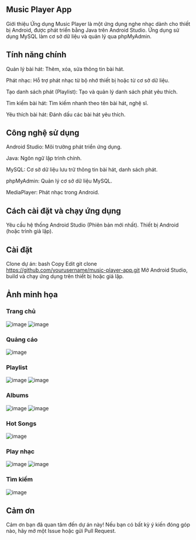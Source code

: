 ## Music Player App
Giới thiệu
Ứng dụng Music Player là một ứng dụng nghe nhạc dành cho thiết bị Android, được phát triển bằng Java trên Android Studio. Ứng dụng sử dụng MySQL làm cơ sở dữ liệu và quản lý qua phpMyAdmin.

## Tính năng chính
Quản lý bài hát: Thêm, xóa, sửa thông tin bài hát.

Phát nhạc: Hỗ trợ phát nhạc từ bộ nhớ thiết bị hoặc từ cơ sở dữ liệu.

Tạo danh sách phát (Playlist): Tạo và quản lý danh sách phát yêu thích.

Tìm kiếm bài hát: Tìm kiếm nhanh theo tên bài hát, nghệ sĩ.

Yêu thích bài hát: Đánh dấu các bài hát yêu thích.

## Công nghệ sử dụng
Android Studio: Môi trường phát triển ứng dụng.

Java: Ngôn ngữ lập trình chính.

MySQL: Cơ sở dữ liệu lưu trữ thông tin bài hát, danh sách phát.

phpMyAdmin: Quản lý cơ sở dữ liệu MySQL.

MediaPlayer: Phát nhạc trong Android.

## Cách cài đặt và chạy ứng dụng
Yêu cầu hệ thống
Android Studio (Phiên bản mới nhất).
Thiết bị Android (hoặc trình giả lập).

## Cài đặt
Clone dự án:
bash
Copy
Edit
git clone https://github.com/yourusername/music-player-app.git
Mở Android Studio, build và chạy ứng dụng trên thiết bị hoặc giả lập.

## Ảnh minh họa
### Trang chủ
![image](https://github.com/user-attachments/assets/f525b4dc-260d-4e45-b9a9-7384fb7820d5)
![image](https://github.com/user-attachments/assets/96ffa8f6-eb14-4dde-bfb3-ed30a3896a0a)

### Quảng cáo
![image](https://github.com/user-attachments/assets/205270a8-8bd8-406d-be7e-48c21cf0186c)

### Playlist
![image](https://github.com/user-attachments/assets/b881f92a-040e-4543-a339-85a23b97dea8)
![image](https://github.com/user-attachments/assets/86a86e02-a8d2-45f6-b8ab-c3e64dee4fc0)

### Albums
![image](https://github.com/user-attachments/assets/5efbf45a-6da8-40ce-9a97-2ef825a77b84)
![image](https://github.com/user-attachments/assets/ad0ba105-565b-4345-86ac-fbdef505dde3)

### Hot Songs
![image](https://github.com/user-attachments/assets/fd0457e2-44a6-441b-9fb4-56a128ecd3f7)

### Play nhạc
![image](https://github.com/user-attachments/assets/989eb48d-162e-429b-b869-eb4c0368956f)
![image](https://github.com/user-attachments/assets/44cfdb0a-a2ef-4b66-9268-c28fa9ebddd7)

### Tìm kiếm
![image](https://github.com/user-attachments/assets/f4053489-2e77-4757-8259-f2624c8376bd)

## Cảm ơn  
Cảm ơn bạn đã quan tâm đến dự án này! Nếu bạn có bất kỳ ý kiến đóng góp nào, hãy mở một Issue hoặc gửi Pull Request.  

